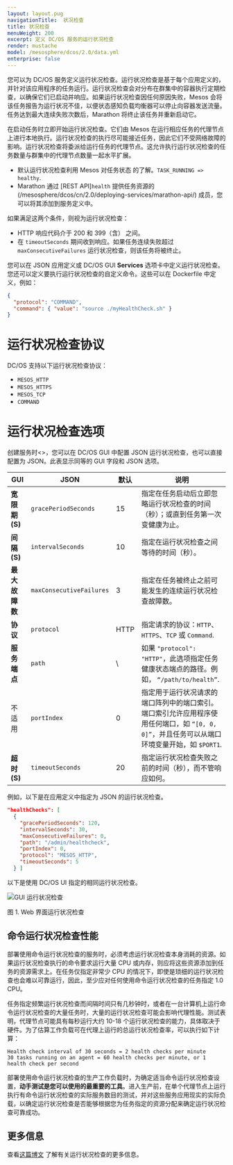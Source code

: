 ```yaml
---
layout: layout.pug
navigationTitle:  状况检查
title: 状况检查
menuWeight: 200
excerpt: 定义 DC/OS 服务的运行状况检查
render: mustache
model: /mesosphere/dcos/2.0/data.yml
enterprise: false
---
```


您可以为 DC/OS 服务定义运行状况检查。运行状况检查是基于每个应用定义的，并针对该应用程序的任务运行。运行状况检查会对分布在群集中的容器执行定期检查，以确保它们已启动并响应。如果运行状况检查因任何原因失败，Mesos 会将该任务报告为运行状况不佳，以便状态感知负载均衡器可以停止向容器发送流量。任务达到最大连续失败次数后，Marathon 将终止该任务并重新启动它。

在启动任务时立即开始运行状况检查。它们由 Mesos 在运行相应任务的代理节点上进行本地执行。运行状况检查的执行尽可能接近任务，因此它们不受网络故障的影响。运行状况检查将委派给运行任务的代理节点。这允许执行运行状况检查的任务数量与群集中的代理节点数量一起水平扩展。

- 默认运行状况检查利用 Mesos 对任务状态  的了解。`TASK_RUNNING => healthy`.
- Marathon 通过 [REST API]`health` 提供任务资源的 (/mesosphere/dcos/cn/2.0/deploying-services/marathon-api/) 成员，您可以将其添加到服务定义中。

如果满足这两个条件，则视为运行状况检查：

- HTTP 响应代码介于 200 和 399（含） 之间。
- 在 `timeoutSeconds` 期间收到响应。如果任务连续失败超过 `maxConsecutiveFailures` 运行状况检查，则该任务将被终止。

您可以在 JSON 应用定义或 DC/OS GUI **Services** 选项卡中定义运行状况检查。您还可以定义要执行运行状况检查的自定义命令。这些可以在 Dockerfile 中定义，例如：

```json
{
  "protocol": "COMMAND",
  "command": { "value": "source ./myHealthCheck.sh" }
}
```

# 运行状况检查协议

DC/OS 支持以下运行状况检查协议：

- `MESOS_HTTP`
- `MESOS_HTTPS`
- `MESOS_TCP`
- `COMMAND`

# 运行状况检查选项

创建服务时<>，您可以在 DC/OS GUI 中配置 JSON 运行状况检查，也可以直接配置为 JSON。此表显示同等的 GUI 字段和 JSON 选项。

| GUI | JSON | 默认 | 说明 |
|----------------------|--------------------------|---------|---------------------------------------------------------------------------------------------------------------------------------------------------------------------------------------------------------------------------------------------|
| **宽限期 (S)** |`gracePeriodSeconds`| 15 | 指定在任务启动后立即忽略运行状况检查的时间（秒）；或直到任务第一次变健康为止。|
| **间隔 (S)** | `intervalSeconds` | 10 | 指定在运行状况检查之间等待的时间（秒）。|
| **最大故障数** | `maxConsecutiveFailures` | 3 | 指定在任务被终止之前可能发生的连续运行状况检查故障数。|
| **协议** | `protocol` | HTTP | 指定请求的协议：`HTTP`、`HTTPS`、`TCP` 或 `Command`. |
| **服务端点** | `path` | \ | 如果 `"protocol": "HTTP"`，此选项指定任务健康状态端点的路径。例如， `“/path/to/health”`. |
| 不适用 | `portIndex` | 0 | 指定用于运行状况请求的端口阵列中的端口索引。端口索引允许应用程序使用任何端口，如 `“[0, 0, 0]”`，并且任务可以从端口环境变量开始，如 `$PORT1`. |
| **超时 (S)** | `timeoutSeconds` | 20 | 指定运行状况检查失败之前的时间（秒），而不管响应如何。|


例如，以下是在应用定义中指定为 JSON 的运行状况检查。

```json
"healthChecks": [
  {
    "gracePeriodSeconds": 120,
    "intervalSeconds": 30,
    "maxConsecutiveFailures": 0,
    "path": "/admin/healthcheck",
    "portIndex": 0,
    "protocol": "MESOS_HTTP",
    "timeoutSeconds": 5
  } ]
```

以下是使用 DC/OS UI 指定的相同运行状况检查。

![GUI 运行状况检查](/mesosphere/dcos/cn/2.0/img/health-check-gui.png)

图 1. Web 界面运行状况检查

## 命令运行状况检查性能

部署使用命令运行状况检查的服务时，必须考虑运行状况检查本身消耗的资源。如果运行状况检查执行的命令要求运行大量 CPU 或内存，则应将这些资源添加到任务的资源需求上。在任务仅指定非常少 CPU 的情况下，即使是琐细的运行状况检查也会难以可靠运行，因此，至少应对任何使用命令运行状况检查的任务指定 1.0 CPU。

任务指定频繁运行状况检查而间隔时间只有几秒钟时，或者在一台计算机上运行命令运行状况检查的大量任务时，大量的运行状况检查可能会影响代理性能。测试表明，代理节点可能具有每秒运行大约 10-18 个运行状况检查的能力，具体取决于硬件。为了估算工作负载可在代理上运行的总运行状况检查率，可以执行如下计算：

```text
Health check interval of 30 seconds = 2 health checks per minute
30 tasks running on an agent = 60 health checks per minute, or 1 health check per second
```

部署使用命令运行状况检查的生产工作负载时，为确定适当命令运行状况检查设置，**动手测试是您可以使用的最重要的工具**。进入生产前，在单个代理节点上运行执行有命令运行状况检查的实际服务数目的测试，并对这些服务应用现实的实际负载，以确定运行状况检查是否能够根据您为任务指定的资源分配来确定运行状况检查可靠成功。

## 更多信息
查看[这篇博文](https://mesosphere.com/blog/2017/05/16/13-factor-app-building-releasing-for-cloud-native/) 了解有关运行状况检查的更多信息。
